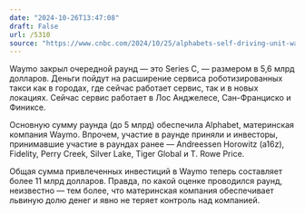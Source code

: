 ```yaml
---
date: "2024-10-26T13:47:08"
draft: False
url: /5310
source: "https://www.cnbc.com/2024/10/25/alphabets-self-driving-unit-waymo-closes-5point6-billion-funding-round.html"
---
```


Waymo закрыл очередной раунд — это Series C, — размером в 5,6 млрд долларов. Деньги пойдут на расширение сервиса роботизированных такси как в городах, где сейчас работает сервис, так и в новых локациях. Сейчас сервис работает в Лос Анджелесе, Сан-Франциско и Финиксе.

Основную сумму раунда (до 5 млрд) обеспечила Alphabet, материнская компания Waymo. Впрочем, участие в раунде приняли и инвесторы, принимавшие участие в раундах ранее — Andreessen Horowitz (a16z), Fidelity, Perry Creek, Silver Lake, Tiger Global и T. Rowe Price.

Общая сумма привлеченных инвестиций в Waymo теперь составляет более 11 млрд долларов. Правда, по какой оценке проводился раунд, неизвестно — тем более, что материнская компания обеспечивает львиную долю денег и явно не теряет контроль над компанией.
